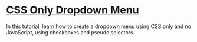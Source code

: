 # [CSS Only Dropdown Menu](https://www.youtube.com/watch?v=POxn1x3kAyY)

In this tutorial, learn how to create a dropdown menu using CSS only and no JavaScript, using checkboxes and pseudo selectors.
